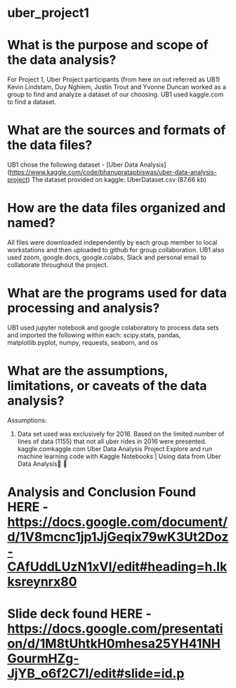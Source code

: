 # uber_project1
# What is the purpose and scope of the data analysis?
For Project 1, Uber Project participants (from here on out referred as UB1) Kevin Lindstam, Duy Nghiem, Justin Trout and Yvonne Duncan worked as a group to find and analyze a dataset of our choosing. UB1 used kaggle.com to find a dataset.
# What are the sources and formats of the data files?
UB1 chose the following dataset - [Uber Data Analysis] (https://www.kaggle.com/code/bhanupratapbiswas/uber-data-analysis-project)
The dataset provided on kaggle: UberDataset.csv (87.66 kb)
# How are the data files organized and named?
All files were downloaded independently by each group member to local workstations and then uploaded to github for group collaboration. UB1 also used zoom, google.docs, google.colabs, Slack and personal email to collaborate throughout the project.
# What are the programs used for data processing and analysis?
UB1 used jupyter notebook and google colaboratory to process data sets and imported the following within each: scipy.stats, pandas, matplotlib.pyplot, numpy, requests, seaborn, and os
# What are the assumptions, limitations, or caveats of the data analysis?
Assumptions:
1. Data set used was exclusively for 2016. Based on the limited number of lines of data (1155) that not all uber rides in 2016 were presented.
kaggle.comkaggle.com
Uber Data Analysis Project
Explore and run machine learning code with Kaggle Notebooks | Using data from Uber Data Analysis:car: :taxi:
# Analysis and Conclusion Found HERE - https://docs.google.com/document/d/1V8mcnc1jp1JjGeqix79wK3Ut2Doz-CAfUddLUzN1xVI/edit#heading=h.lkksreynrx80
# Slide deck found HERE - https://docs.google.com/presentation/d/1M8tUhtkH0mhesa25YH41NHGourmHZg-JjYB_o6f2C7I/edit#slide=id.p
